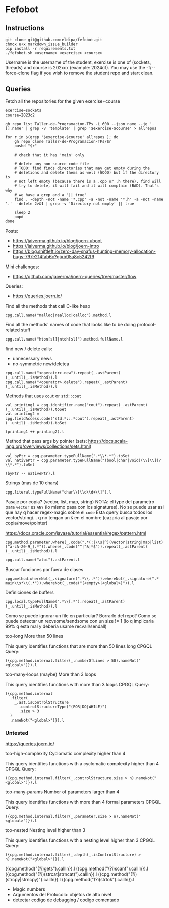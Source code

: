 # Fefobot
## Instructions

```shell
git clone git@github.com:eldipa/fefobot.git
chmox u+x markdown_issue_builder
pip install -r requirements.txt
./fefobot.sh <username> <exercise> <course>
```

Username is the username of the student, exercise is one of (sockets, threads) and course
is 202xcx (example: 2024c1).
You may use the -f/--force-clone flag if you wish to remove the student repo and start clean.


## Queries

Fetch all the repositories for the given exercise+course

```shell
exercise=sockets
course=2023c2

gh repo list Taller-de-Programacion-TPs -L 600 --json name --jq '.[].name' | grep -v 'template' | grep '$exercise-$course' > allrepos

for r in $(grep '$exercise-$course' allrepos ); do
    gh repo clone Taller-de-Programacion-TPs/$r
    pushd "$r"

    # check that it has 'main' only

    # delete any non source code file
    # TODO: find finds directories that may get empty during the
    # deletions and delete thems as well (GOOD) but if the directory is
    # not left empty (because there is a .cpp or .h there), find will
    # try to delete, it will fail and it will complain (BAD). That's why
    # we have a grep and a "|| true"
    find . -depth -not -name '*.cpp' -a -not -name '*.h' -a -not -name '.'  -delete 2>&1 | grep -v 'Directory not empty' || true

    sleep 2
    popd
done
```


Posts:
 - https://jaiverma.github.io/blog/joern-uboot
 - https://jaiverma.github.io/blog/joern-intro
 - https://blog.shiftleft.io/zero-day-snafus-hunting-memory-allocation-bugs-797e214fab6c?gi=b05a8c5242f9

Mini challenges:
 - https://github.com/jaiverma/joern-queries/tree/master/flow

Queries:
 - https://queries.joern.io/



Find all the methods that call C-like heap
```
cpg.call.name("malloc|realloc|calloc").method.l
```

Find all the methods' names of code that looks like to be doing
protocol-related stuff
```
cpg.call.name("hton[sl]|ntoh[sl]").method.fullName.l
```

find new / delete calls:
 - unnecessary news
 - no-symmetric new/deletea

```
cpg.call.name("<operator>.new").repeat(_.astParent)(_.until(_.isMethod)).l
cpg.call.name("<operator>.delete").repeat(_.astParent)(_.until(_.isMethod)).l
```


Methods that uses `cout` or `std::cout`

```
val printing1 = cpg.identifier.name("cout").repeat(_.astParent)(_.until(_.isMethod)).toSet
val printing2 = cpg.fieldAccess.code("std.*::.*cout").repeat(_.astParent)(_.until(_.isMethod)).toSet

(printing1 ++ printing2).l
```


Method that pass args by pointer
(sets: https://docs.scala-lang.org/overviews/collections/sets.html)
```
val byPtr = cpg.parameter.typeFullName(".*\\*.*").toSet
val nativePtr = cpg.parameter.typeFullName("(bool|char|void)(\\[\\])?\\*.*").toSet

(byPtr -- nativePtr).l
```


Strings (mas de 10 chars)
```
cpg.literal.typeFullName("char\\[\\d\\d+\\]").l
```


Pasaje por copia? (vector, list, map, string)
NOTA: el type del parametro para `vector` es `ANY` (lo mismo pasa con
los signatures). No se puede usar asi
que hay q hacer regex-magic sobre el `code`
Esta query busca todos los vector/string/... q no tengan un `&` en el
nombre (cazaria al pasaje por copia/move/pointer)

https://docs.oracle.com/javase/tutorial/essential/regex/pattern.html
```
cpg.method.parameter.where(_.code(".*(:|\\s|^)(vector|string|map|list)[^a-zA-Z0-9_].*")).where(_.code("^[^&]*$")).repeat(_.astParent)(_.until(_.isMethod)).l
```


```
cpg.call.name("atoi").astParent.l
```


Buscar funciones por fuera de clases
```
cpg.method.whereNot(_.signature(".*\\..*")).whereNot(_.signature(".* main\\s*\\(.*")).whereNot(_.code("(<empty>|<global>)")).l
```

Definiciones de buffers

```
cpg.local.typeFullName(".*\\[.*").repeat(_.astParent)(_.until(_.isMethod)).l
```




Como se puede ignorar un file en particular? Borrarlo del repo?
Como se puede detectar un recvsome/sendsome con un size != 1 (lo q
implicaria 99% q esta mal y deberia usarse recvall/sendall)






too-long
More than 50 lines

This query identifies functions that are more than 50 lines long
CPGQL Query:

```
({cpg.method.internal.filter(_.numberOfLines > 50).nameNot("<global>")}).l
```

too-many-loops  (maybe)
More than 3 loops

This query identifies functions with more than 3 loops
CPGQL Query:

```
({cpg.method.internal
  .filter(
    _.ast.isControlStructure
      .controlStructureType("(FOR|DO|WHILE)")
      .size > 3
  )
  .nameNot("<global>")}).l
```

### Untested

https://queries.joern.io/

too-high-complexity
Cyclomatic complexity higher than 4

This query identifies functions with a cyclomatic complexity higher than 4
CPGQL Query:

```
({cpg.method.internal.filter(_.controlStructure.size > n).nameNot("<global>")}).l
```






too-many-params
Number of parameters larger than 4

This query identifies functions with more than 4 formal parameters
CPGQL Query:

```
({cpg.method.internal.filter(_.parameter.size > n).nameNot("<global>")}).l
```


too-nested
Nesting level higher than 3

This query identifies functions with a nesting level higher than 3
CPGQL Query:

```
({cpg.method.internal.filter(_.depth(_.isControlStructure) > n).nameNot("<global>")}).l
```


({cpg.method("(?i)gets").callIn}).l
({cpg.method("(?i)scanf").callIn}).l
({cpg.method("(?i)(strcat|strncat)").callIn}).l
({cpg.method("(?i)(strcpy|strncpy)").callIn}).l
({cpg.method("(?i)strtok").callIn}).l





- Magic numbers
 - Argumentos del Protocolo: objetos de alto nivel
 - detectar codigo de debugging / codigo comentado
